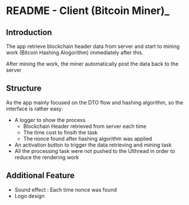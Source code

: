 # README - Client (Bitcoin Miner)_

## Introduction

The app retrieve blockchain header data from server and start to mining work (Bitcoin Hashing Alogorithm) immediately after this.

After mining the work, the miner automatically post the data back to the server

## Structure
As the app mainly focused on the DTO flow and hashing algorithm, so the interface is rather easy.
- A logger to show the process
  - Blockchain Header retrieved from server each time
  - The time cost to finsih the task
  - The nonce found after hashing algorithm was applied
- An activation button to trigger the data retrieving and mining task
- All the processing task were not pushed to the UIthread in order to reduce the rendering work

## Additional Feature
- Sound effect : Each time nonce was found
- Logo design

